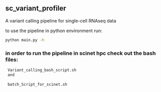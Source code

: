 ## sc_variant_profiler
A variant calling pipeline for single-cell RNAseq data

to use the pipeline in python environment run:

```bash
python main.py -h
```

### in order to run the pipeline in scinet hpc check out the bash files:

```bash
 Variant_calling_bash_script.sh
 and
 
 batch_Script_for_scinet.sh
 ```
